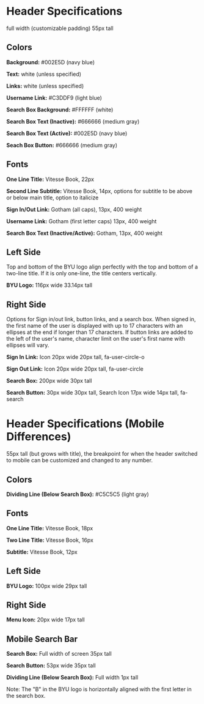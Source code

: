 # Header Specifications
full width (customizable padding) 55px tall

## Colors
__Background:__ #002E5D (navy blue)

__Text:__ white (unless specified)

__Links:__ white (unless specified)

__Username Link:__ #C3DDF9 (light blue)

__Search Box Background:__ #FFFFFF (white)

__Search Box Text (Inactive):__ #666666 (medium gray)

__Search Box Text (Active):__ #002E5D (navy blue)

__Seach Box Button:__ #666666 (medium gray)

## Fonts
__One Line Title:__ Vitesse Book, 22px

__Second Line Subtitle:__ Vitesse Book, 14px, options for subtitle to be above or below main title, option to italicize

__Sign In/Out Link:__ Gotham (all caps), 13px, 400 weight

__Username Link:__ Gotham (first letter caps) 13px, 400 weight

__Search Box Text (Inactive/Active):__ Gotham, 13px, 400 weight

## Left Side
Top and bottom of the BYU logo align perfectly with the top and bottom of a two-line title. If it is only one-line, the title centers vertically.

__BYU Logo:__ 116px wide 33.14px tall

## Right Side
Options for Sign in/out link, button links, and a search box. When signed in, the first name of the user is displayed with up to 17 characters with an ellipses at the end if longer than 17 characters. If button links are added to the left of the user's name, character limit on the user's first name with ellipses will vary.

__Sign In Link:__ Icon 20px wide 20px tall, fa-user-circle-o 

__Sign Out Link:__ Icon 20px wide 20px tall, fa-user-circle

__Search Box:__ 200px wide 30px tall

__Search Button:__ 30px wide 30px tall, Search Icon 17px wide 14px tall, fa-search

# Header Specifications (Mobile Differences)
55px tall (but grows with title), the breakpoint for when the header switched to mobile can be customized and changed to any number.

## Colors
__Dividing Line (Below Search Box):__ #C5C5C5 (light gray)

## Fonts
__One Line Title:__ Vitesse Book, 18px

__Two Line Title:__ Vitesse Book, 16px

__Subtitle:__ Vitesse Book, 12px

## Left Side
__BYU Logo:__ 100px wide 29px tall

## Right Side
__Menu Icon:__ 20px wide 17px tall

## Mobile Search Bar
__Search Box:__ Full width of screen 35px tall

__Search Button:__ 53px wide 35px tall

__Dividing Line (Below Search Box):__ Full width 1px tall

Note: The "B" in the BYU logo is horizontally aligned with the first letter in the search box.

